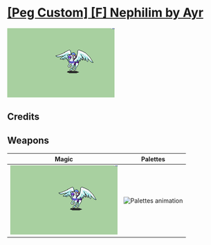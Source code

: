 # [\[Peg Custom\] \[F\] Nephilim by Ayr](./)

<img src="./6.%20Magic/Magic_000.png" alt="[Peg Custom] [F] Nephilim by Ayr standing" />

## Credits



## Weapons


|Magic |Palettes |
|  :---: | :---: |
| <img alt="Magic animation" src="./6.%20Magic/Magic.gif" /> | <img alt="Palettes animation" src="./Palettes/Palettes.gif" /> |
